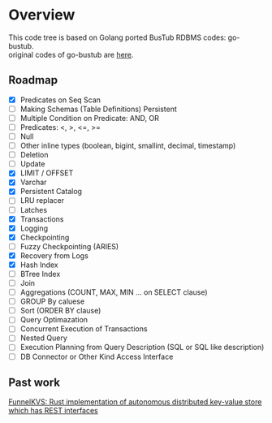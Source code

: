 # Overview
This code tree is based on Golang ported BusTub RDBMS codes: go-bustub.  
original codes of go-bustub are [here](https://github.com/brunocalza/go-bustub).

## Roadmap

- [x] Predicates on Seq Scan
- [ ] Making Schemas (Table Definitions) Persistent
- [ ] Multiple Condition on Predicate: AND, OR
- [ ] Predicates: <, >, <=, >=
- [ ] Null
- [ ] Other inline types (boolean, bigint, smallint, decimal, timestamp)
- [ ] Deletion
- [ ] Update
- [x] LIMIT / OFFSET
- [x] Varchar
- [x] Persistent Catalog
- [ ] LRU replacer
- [ ] Latches
- [x] Transactions
- [x] Logging
- [x] Checkpointing
- [ ] Fuzzy Checkpointing (ARIES)
- [x] Recovery from Logs
- [x] Hash Index
- [ ] BTree Index
- [ ] Join
- [ ] Aggregations (COUNT, MAX, MIN ... on SELECT clause)
- [ ] GROUP By caluese
- [ ] Sort (ORDER BY clause) 
- [ ] Query Optimazation
- [ ] Concurrent Execution of Transactions
- [ ] Nested Query
- [ ] Execution Planning from Query Description (SQL or SQL like description)
- [ ] DB Connector or Other Kind Access Interface

## Past work
[FunnelKVS: Rust implementation of autonomous distributed key-value store which has REST interfaces](https://github.com/ryogrid/rust_dkvs)
